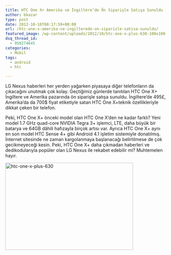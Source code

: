```yaml
---
title: HTC One X+ Amerika ve İngiltere’de Ön Siparişle Satışa Sunuldu
author: bkazar
type: post
date: 2012-10-16T08:17:59+00:00
url: /htc-one-x-amerika-ve-ingilterede-on-siparisle-satisa-sunuldu/
featured_image: /wp-content/uploads/2012/10/htc-one-x-plus-630-100x100.jpg
dsq_thread_id:
  - 950274645
categories:
  - Mobil
tags:
  - android
  - htc

---
```

LG Nexus haberleri her yerden yağarken piyasaya diğer telefonların da çıkacağını unutmak çok kolay. Geçtiğimiz günlerde tanıtılan HTC One X+ İngiltere ve Amerika pazarında ön siparişle satışa sunuldu. İngiltere’de 495£, Amerika’da da 700$ fiyat etiketiyle satan HTC One X+teknik özellikleriyle dikkat çeken bir telefon.

Peki, HTC One X+ önceki model olan HTC One X’den ne kadar farklı? Yeni model 1.7 GHz quad-core NVIDIA Tegra 3+ işlemci, LTE, daha büyük bir batarya ve 64GB dâhili hafızayla birçok artısı var. Ayrıca HTC One X+ aynı en son model HTC Sense 4+ gibi Android 4.1 işletim sistemiyle donatılmış. İnternet sitesinde ne zaman kargolanmaya başlanacağı belirtilmese de çok gecikmeyeceği kesin. Peki, HTC One X+ daha çıkmadan haberleri ve dedikodularıyla popüler olan LG Nexus ile rekabet edebilir mi? Muhtemelen hayır.

<img class="size-large wp-image-8615 aligncenter" title="htc-one-x-plus-630" src="https://www.murekkep.org/wp-content/uploads/2012/10/htc-one-x-plus-630-400x273.jpg" alt="htc-one-x-plus-630" width="400" height="273" srcset="https://www.murekkep.org/wp-content/uploads/2012/10/htc-one-x-plus-630-400x273.jpg 400w, https://www.murekkep.org/wp-content/uploads/2012/10/htc-one-x-plus-630-50x34.jpg 50w, https://www.murekkep.org/wp-content/uploads/2012/10/htc-one-x-plus-630-182x125.jpg 182w, https://www.murekkep.org/wp-content/uploads/2012/10/htc-one-x-plus-630.jpg 630w" sizes="(max-width: 400px) 100vw, 400px" />